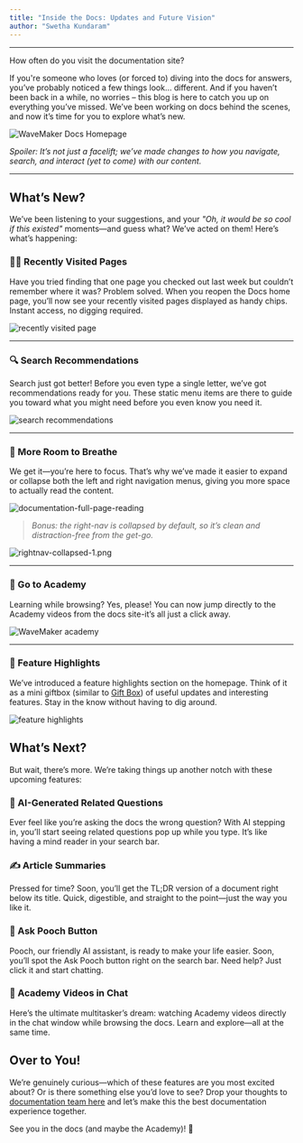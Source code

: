 ```yaml
---
title: "Inside the Docs: Updates and Future Vision"
author: "Swetha Kundaram"
---
```

---

How often do you visit the documentation site?

If you're someone who loves (or forced to) diving into the docs for answers, you’ve probably noticed a few things look… different. And if you haven’t been back in a while, no worries – this blog is here to catch you up on everything you’ve missed.
We’ve been working on docs behind the scenes, and now it’s time for you to explore what’s new. 

<!-- truncate -->

![WaveMaker Docs Homepage](/learn/assets/wavemaker-docs-homepage.png)

*Spoiler: It’s not just a facelift; we’ve made changes to how you navigate, search, and interact (yet to come) with our content.*

---

## What’s New?

We’ve been listening to your suggestions, and your *"Oh, it would be so cool if this existed"* moments—and guess what? We’ve acted on them! Here’s what’s happening:

### 🕵️‍♀️ Recently Visited Pages

Have you tried finding that one page you checked out last week but couldn’t remember where it was? Problem solved. When you reopen the Docs home page, you’ll now see your recently visited pages displayed as handy chips. Instant access, no digging required.

![recently visited page](/learn/assets/recently-visited-document.png)

---

### 🔍 Search Recommendations

Search just got better! Before you even type a single letter, we’ve got recommendations ready for you. These static menu items are there to guide you toward what you might need before you even know you need it.

![search recommendations](/learn/assets/search-recommendations.png)

---

### 📖 More Room to Breathe

We get it—you’re here to focus. That’s why we’ve made it easier to expand or collapse both the left and right navigation menus, giving you more space to actually read the content. 

![documentation-full-page-reading](/learn/assets/documentation-full-page-reading.png)

> *Bonus: the right-nav is collapsed by default, so it’s clean and distraction-free from the get-go.*

![rightnav-collapsed-1.png](/learn/assets/rightnav-collapsed.png)

---

### 🚀 Go to Academy

Learning while browsing? Yes, please! You can now jump directly to the Academy videos from the docs site-it’s all just a click away.

![WaveMaker academy](/learn/assets/go-to-academy.png)

---

### 🎁 Feature Highlights

We’ve introduced a feature highlights section on the homepage. Think of it as a mini giftbox (similar to [Gift Box](/learn/blog/2024/11/04/introducing-the-gift-box)) of useful updates and interesting features. Stay in the know without having to dig around.

![feature highlights](/learn/assets/feature-highlights.png)

## What’s Next?

But wait, there’s more. We’re taking things up another notch with these upcoming features:

### 🤖 AI-Generated Related Questions

Ever feel like you’re asking the docs the wrong question? With AI stepping in, you’ll start seeing related questions pop up while you type. It’s like having a mind reader in your search bar.

### ✍️ Article Summaries

Pressed for time? Soon, you’ll get the TL;DR version of a document right below its title. Quick, digestible, and straight to the point—just the way you like it.

### 🐶 Ask Pooch Button

Pooch, our friendly AI assistant, is ready to make your life easier. Soon, you’ll spot the Ask Pooch button right on the search bar. Need help? Just click it and start chatting.

### 🎥 Academy Videos in Chat

Here’s the ultimate multitasker’s dream: watching Academy videos directly in the chat window while browsing the docs. Learn and explore—all at the same time.

## Over to You!

We’re genuinely curious—which of these features are you most excited about? Or is there something else you’d love to see? Drop your thoughts to [documentation team here](https://github.com/wavemaker/docs/issues/new?title=&body=%0A%0A%5BEnter%20feedback%20here%5D%0A%0A%0A---%0A%23%23%23%23%20Document%20Details%0A*%20Document) and let’s make this the best documentation experience together.

See you in the docs (and maybe the Academy)! 🌟
